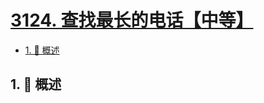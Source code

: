 # [3124. 查找最长的电话【中等】](https://github.com/Tdahuyou/TNotes.leetcode/tree/main/notes/3124.%20%E6%9F%A5%E6%89%BE%E6%9C%80%E9%95%BF%E7%9A%84%E7%94%B5%E8%AF%9D%E3%80%90%E4%B8%AD%E7%AD%89%E3%80%91)

<!-- region:toc -->

- [1. 📝 概述](#1--概述)

<!-- endregion:toc -->

## 1. 📝 概述
